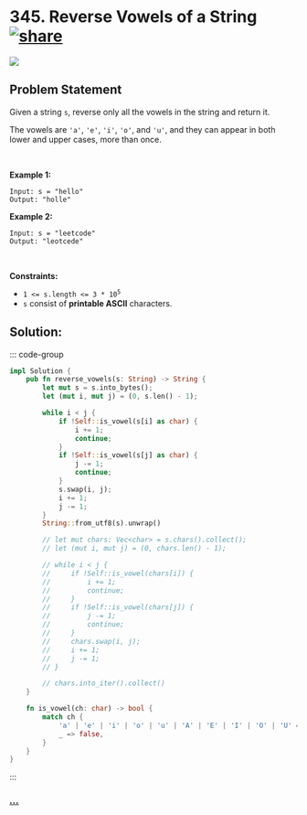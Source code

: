 # 345. Reverse Vowels of a String [![share]](https://leetcode.com/problems/reverse-vowels-of-a-string/)

![][easy]

## Problem Statement

<p>Given a string <code>s</code>, reverse only all the vowels in the string and return it.</p>
<p>The vowels are <code>'a'</code>, <code>'e'</code>, <code>'i'</code>, <code>'o'</code>, and <code>'u'</code>, and they can appear in both lower and upper cases, more than once.</p>
<p> </p>
<p><strong class="example">Example 1:</strong></p>

```
Input: s = "hello"
Output: "holle"
```

<p><strong class="example">Example 2:</strong></p>

```
Input: s = "leetcode"
Output: "leotcede"
```

<p> </p>
<p><strong>Constraints:</strong></p>
<ul>
<li><code>1 &lt;= s.length &lt;= 3 * 10<sup>5</sup></code></li>
<li><code>s</code> consist of <strong>printable ASCII</strong> characters.</li>
</ul>

## Solution:

::: code-group

```rs [Rust]
impl Solution {
    pub fn reverse_vowels(s: String) -> String {
        let mut s = s.into_bytes();
        let (mut i, mut j) = (0, s.len() - 1);

        while i < j {
            if !Self::is_vowel(s[i] as char) {
                i += 1;
                continue;
            }
            if !Self::is_vowel(s[j] as char) {
                j -= 1;
                continue;
            }
            s.swap(i, j);
            i += 1;
            j -= 1;
        }
        String::from_utf8(s).unwrap()

        // let mut chars: Vec<char> = s.chars().collect();
        // let (mut i, mut j) = (0, chars.len() - 1);

        // while i < j {
        //     if !Self::is_vowel(chars[i]) {
        //         i += 1;
        //         continue;
        //     }
        //     if !Self::is_vowel(chars[j]) {
        //         j -= 1;
        //         continue;
        //     }
        //     chars.swap(i, j);
        //     i += 1;
        //     j -= 1;
        // }

        // chars.into_iter().collect()
    }

    fn is_vowel(ch: char) -> bool {
        match ch {
            'a' | 'e' | 'i' | 'o' | 'u' | 'A' | 'E' | 'I' | 'O' | 'U' => true,
            _ => false,
        }
    }
}

```

:::

### [_..._](#)

```

```

<!----------------------------------{ link }--------------------------------->

[share]: https://graph.org/file/3ea5234dda646b71c574a.png
[easy]: https://img.shields.io/badge/Difficulty-Easy-bright.svg
[medium]: https://img.shields.io/badge/Difficulty-Medium-yellow.svg
[hard]: https://img.shields.io/badge/Difficulty-Hard-red.svg

